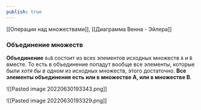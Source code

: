 ```yaml
---
publish: true
---
```


[[Операции над множествами]], [[Диаграмма Венна - Эйлера]]

### Объединение множеств

**Объединение** `A∪B` состоит из всех элементов исходных множеств `A` и `B` вместе. То есть в объединение попадут вообще все элементы, которые были _хотя бы в одном_ из исходных множеств, этого достаточно. **Все элементы объединения есть или в множестве A, или в множестве B**.

![[Pasted image 20220630193343.png]]

![[Pasted image 20220630193329.png]]